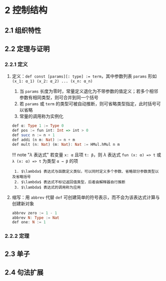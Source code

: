 # 2 控制结构

## 2.1 组织特性

## 2.2 定理与证明
### 2.2.1 定义
1. 定义：`def const [params][: type] := term`，其中参数列表 `params` 形如 `(x_1: α_1) (x_2: α_2) ... (x_n: α_n)`
    1. 当 `params` 长度为零时，常量定义退化为不带参数的值定义；若多个相邻参数有相同类型，则可合并到同一个括号
    2. 若 `params` 或 `term` 的类型可被自动推断，则可省略类型指定，此时括号可以省略
    3. 常量的调用称为实例化

    ```haskell
    def α: Type 1 := Type 0
    def pos := fun int: Int => int > 0
    def succ n := n + 1
    def addi (n m: Nat) := n + m
    def mult (n: Nat) (m: Nat): Nat := HMul.hMul n m
    ```

    !!! note "$\lambda$ 表达式"
        若变量 `x: α` 且项 `t: β`，则 $\lambda$ 表达式 `fun (x: α) => t` 或 `λ (x: α) => t` 为类型 `α → β` 的项

        1. $\lambda$ 表达式与函数定义类似，可以同时定义多个参数、省略部分参数类型以及省略括号
        2. $\lambda$ 表达式不标记返回值类型，后者由解释器自行推断
        3. $\lambda$ 表达式的调用称为应用

2. 缩写：用 `abbrev` 代替 `def` 可创建简单的符号表示，而不会为该表达式计算与创建新对象

    ```haskell
    abbrev zero := 1 - 1
    abbrev N: Type := Nat
    def one: N := 1
    ```

### 2.2.2 定理

## 2.3 单子

## 2.4 句法扩展
